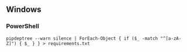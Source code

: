 ## Windows
### PowerShell
`pipdeptree --warn silence | ForEach-Object { if ($_ -match "^[a-zA-Z]") { $_ } } > requirements.txt`